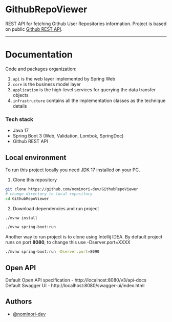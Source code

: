 # GithubRepoViewer

REST API for fetching Github User Repositories information. Project is based on 
public [Github REST API](https://docs.github.com/en/rest?apiVersion=2022-11-28).
___

# Documentation

Code and packages organization: 
1. `api` is the web layer implemented by Spring Web
2. `core` is the business model layer
3. `application` is the high-level services for querying the data transfer objects
4. `infrastructure`  contains all the implementation classes as the technique details
### Tech stack

- Java 17
- Spring Boot 3 (Web, Validation, Lombok, SpringDoc)
- Github REST API

## Local environment

To run this project locally you need JDK 17 installed on your PC.

1. Clone this repository
```bash
git clone https://github.com/nominori-dev/GithubRepoViewer
# change directory to local repository
cd GithubRepoViewer
```

2. Download dependencies and run project
```bash
./mvnw install 

./mvnw spring-boot:run
```
Another way to run project is to clone using Intellij IDEA.
By default project runs on port **8080**, to change this use -Dserver.port=XXXX
```bash
./mvnw spring-boot:run -Dserver.port=8090
```

## Open API

Default Open API specification - http://localhost:8080/v3/api-docs
<br/>
Default Swagger UI - http://localhost:8080/swagger-ui/index.html

## Authors

- [@nominori-dev](https://www.github.com/nominori-dev)